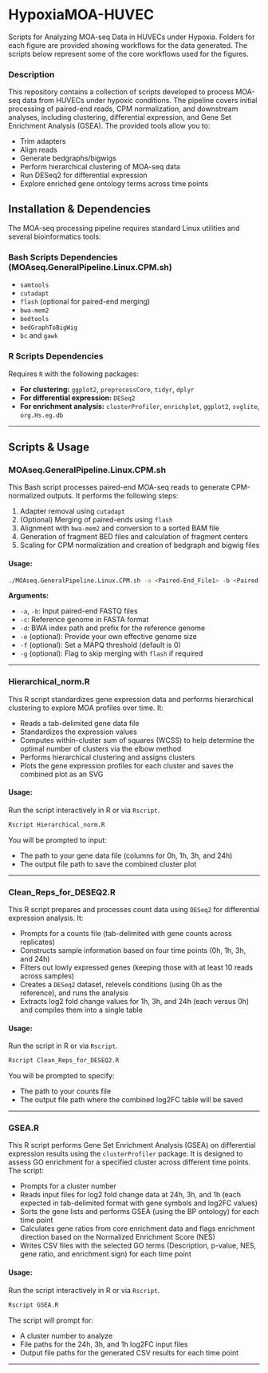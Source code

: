 # HypoxiaMOA-HUVEC

Scripts for Analyzing MOA-seq Data in HUVECs under Hypoxia. Folders for each figure are provided showing workflows for the data generated. The scripts below represent some of the core workflows used for the figures.

### Description
This repository contains a collection of scripts developed to process MOA-seq data from HUVECs under hypoxic conditions. The pipeline covers initial processing of paired-end reads, CPM normalization, and downstream analyses, including clustering, differential expression, and Gene Set Enrichment Analysis (GSEA). The provided tools allow you to:
- Trim adapters
- Align reads
- Generate bedgraphs/bigwigs
- Perform hierarchical clustering of MOA-seq data
- Run DESeq2 for differential expression
- Explore enriched gene ontology terms across time points

## Installation & Dependencies
The MOA-seq processing pipeline requires standard Linux utilities and several bioinformatics tools:

### Bash Scripts Dependencies (MOAseq.GeneralPipeline.Linux.CPM.sh)
- `samtools`
- `cutadapt`
- `flash` (optional for paired-end merging)
- `bwa-mem2`
- `bedtools`
- `bedGraphToBigWig`
- `bc` and `gawk`

### R Scripts Dependencies
Requires `R` with the following packages:
- **For clustering:** `ggplot2`, `preprocessCore`, `tidyr`, `dplyr`
- **For differential expression:** `DESeq2`
- **For enrichment analysis:** `clusterProfiler`, `enrichplot`, `ggplot2`, `svglite`, `org.Hs.eg.db`

---

## Scripts & Usage

### **MOAseq.GeneralPipeline.Linux.CPM.sh**
This Bash script processes paired-end MOA-seq reads to generate CPM-normalized outputs. It performs the following steps:

1. Adapter removal using `cutadapt`
2. (Optional) Merging of paired-ends using `flash`
3. Alignment with `bwa-mem2` and conversion to a sorted BAM file
4. Generation of fragment BED files and calculation of fragment centers
5. Scaling for CPM normalization and creation of bedgraph and bigwig files

#### **Usage:**
```bash
./MOAseq.GeneralPipeline.Linux.CPM.sh -a <Paired-End_File1> -b <Paired-End_File2> -c <Reference_Genome_FASTA> -d <Genome_BWA_Index_Path/Prefix> [-e <Effective_Genome_Size>] [-f <MAPQ_Threshold>] [-g]
```
**Arguments:**
- `-a`, `-b`: Input paired-end FASTQ files
- `-c`: Reference genome in FASTA format
- `-d`: BWA index path and prefix for the reference genome
- `-e` (optional): Provide your own effective genome size
- `-f` (optional): Set a MAPQ threshold (default is 0)
- `-g` (optional): Flag to skip merging with `flash` if required

---

### **Hierarchical_norm.R**
This R script standardizes gene expression data and performs hierarchical clustering to explore MOA profiles over time. It:
- Reads a tab-delimited gene data file
- Standardizes the expression values
- Computes within-cluster sum of squares (WCSS) to help determine the optimal number of clusters via the elbow method
- Performs hierarchical clustering and assigns clusters
- Plots the gene expression profiles for each cluster and saves the combined plot as an SVG

#### **Usage:**
Run the script interactively in R or via `Rscript`.
```r
Rscript Hierarchical_norm.R
```
You will be prompted to input:
- The path to your gene data file (columns for 0h, 1h, 3h, and 24h)
- The output file path to save the combined cluster plot

---

### **Clean_Reps_for_DESEQ2.R**
This R script prepares and processes count data using `DESeq2` for differential expression analysis. It:
- Prompts for a counts file (tab-delimited with gene counts across replicates)
- Constructs sample information based on four time points (0h, 1h, 3h, and 24h)
- Filters out lowly expressed genes (keeping those with at least 10 reads across samples)
- Creates a `DESeq2` dataset, relevels conditions (using 0h as the reference), and runs the analysis
- Extracts log2 fold change values for 1h, 3h, and 24h (each versus 0h) and compiles them into a single table

#### **Usage:**
Run the script in R or via `Rscript`.
```r
Rscript Clean_Reps_for_DESEQ2.R
```
You will be prompted to specify:
- The path to your counts file
- The output file path where the combined log2FC table will be saved

---

### **GSEA.R**
This R script performs Gene Set Enrichment Analysis (GSEA) on differential expression results using the `clusterProfiler` package. It is designed to assess GO enrichment for a specified cluster across different time points. The script:
- Prompts for a cluster number
- Reads input files for log2 fold change data at 24h, 3h, and 1h (each expected in tab-delimited format with gene symbols and log2FC values)
- Sorts the gene lists and performs GSEA (using the BP ontology) for each time point
- Calculates gene ratios from core enrichment data and flags enrichment direction based on the Normalized Enrichment Score (NES)
- Writes CSV files with the selected GO terms (Description, p-value, NES, gene ratio, and enrichment sign) for each time point

#### **Usage:**
Run the script interactively in R or via `Rscript`.
```r
Rscript GSEA.R
```
The script will prompt for:
- A cluster number to analyze
- File paths for the 24h, 3h, and 1h log2FC input files
- Output file paths for the generated CSV results for each time point

---
